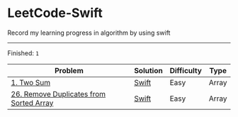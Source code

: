# LeetCode-Swift

Record my learning progress in algorithm by using swift

***

Finished: `1 `

| Problem                                                      | Solution                                                     | Difficulty | Type  |
| ------------------------------------------------------------ | ------------------------------------------------------------ | ---------- | ----- |
| [1. Two Sum](https://leetcode-cn.com/problems/two-sum/)      | [Swift](https://github.com/sSAidenSs/LeetCode-Swift/blob/master/Solutions/1.Two_Sum.swift) | Easy       | Array |
| [26. Remove Duplicates from Sorted Array](https://leetcode-cn.com/problems/remove-duplicates-from-sorted-array/) | [Swift](https://github.com/sSAidenSs/LeetCode-Swift/blob/master/Solutions/26.Remove_Duplicates_from_Sorted_Array.swift) | Easy       | Array |

